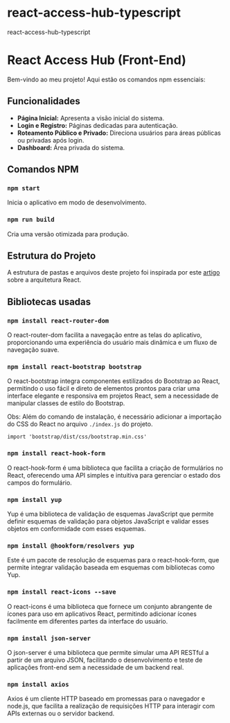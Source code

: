 # react-access-hub-typescript
react-access-hub-typescript

# React Access Hub (Front-End)

Bem-vindo ao meu projeto! Aqui estão os comandos npm essenciais:

## Funcionalidades

- **Página Inicial:** Apresenta a visão inicial do sistema.
- **Login e Registro:** Páginas dedicadas para autenticação.
- **Roteamento Público e Privado:** Direciona usuários para áreas públicas ou privadas após login.
- **Dashboard:** Área privada do sistema.

## Comandos NPM

### `npm start`

Inicia o aplicativo em modo de desenvolvimento.

### `npm run build`

Cria uma versão otimizada para produção.

## Estrutura do Projeto

A estrutura de pastas e arquivos deste projeto foi inspirada por este [artigo](https://dev.to/telles/tips-estruturando-as-camadas-de-uma-arquitetura-react-36bp) sobre a arquitetura React.

## Bibliotecas usadas

### `npm install react-router-dom`

O react-router-dom facilita a navegação entre as telas do aplicativo, proporcionando uma experiência do usuário mais dinâmica e um fluxo de navegação suave.

### `npm install react-bootstrap bootstrap`

O react-bootstrap integra componentes estilizados do Bootstrap ao React, permitindo o uso fácil e direto de elementos prontos para criar uma interface elegante e responsiva em projetos React, sem a necessidade de manipular classes de estilo do Bootstrap.

Obs: Além do comando de instalação, é necessário adicionar a importação do CSS do React no arquivo `./index.js` do projeto.

`import 'bootstrap/dist/css/bootstrap.min.css'`

### `npm install react-hook-form`

O react-hook-form é uma biblioteca que facilita a criação de formulários no React, oferecendo uma API simples e intuitiva para gerenciar o estado dos campos do formulário.

### `npm install yup`

Yup é uma biblioteca de validação de esquemas JavaScript que permite definir esquemas de validação para objetos JavaScript e validar esses objetos em conformidade com esses esquemas.

### `npm install @hookform/resolvers yup`

Este é um pacote de resolução de esquemas para o react-hook-form, que permite integrar validação baseada em esquemas com bibliotecas como Yup.

### `npm install react-icons --save`

O react-icons é uma biblioteca que fornece um conjunto abrangente de ícones para uso em aplicativos React, permitindo adicionar ícones facilmente em diferentes partes da interface do usuário.

### `npm install json-server`

O json-server é uma biblioteca que permite simular uma API RESTful a partir de um arquivo JSON, facilitando o desenvolvimento e teste de aplicações front-end sem a necessidade de um backend real.

### `npm install axios`

Axios é um cliente HTTP baseado em promessas para o navegador e node.js, que facilita a realização de requisições HTTP para interagir com APIs externas ou o servidor backend.
